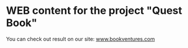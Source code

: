 # WEB content for the project "Quest Book"

You can check out result on our site: www.bookventures.com
